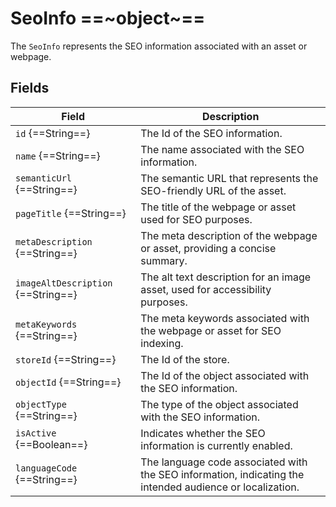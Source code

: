 # SeoInfo ==~object~==

The `SeoInfo` represents the SEO information associated with an asset or webpage.

## Fields

| Field                             	| Description                                                                                              	|
|-----------------------------------	|----------------------------------------------------------------------------------------------------------	|
| `id` {==String==}                  	| The Id of the SEO information.                                                                           	|
| `name` {==String==}                	| The name associated with the SEO information.                                                            	|
| `semanticUrl` {==String==}         	| The semantic URL that represents the SEO-friendly URL of the asset.                                     	|
| `pageTitle` {==String==}           	| The title of the webpage or asset used for SEO purposes.                                                 	|
| `metaDescription` {==String==}     	| The meta description of the webpage or asset, providing a concise summary.                               	|
| `imageAltDescription` {==String==} 	| The alt text description for an image asset, used for accessibility purposes.                            	|
| `metaKeywords` {==String==}        	| The meta keywords associated with the webpage or asset for SEO indexing.                                 	|
| `storeId` {==String==}             	| The Id of the store.                                	                                                    |
| `objectId` {==String==}            	| The Id of the object associated with the SEO information.                                 	            |
| `objectType` {==String==}          	| The type of the object associated with the SEO information.                                              	|
| `isActive` {==Boolean==}           	| Indicates whether the SEO information is currently enabled.                                              	|
| `languageCode` {==String==}        	| The language code associated with the SEO information, indicating the intended audience or localization. 	|


